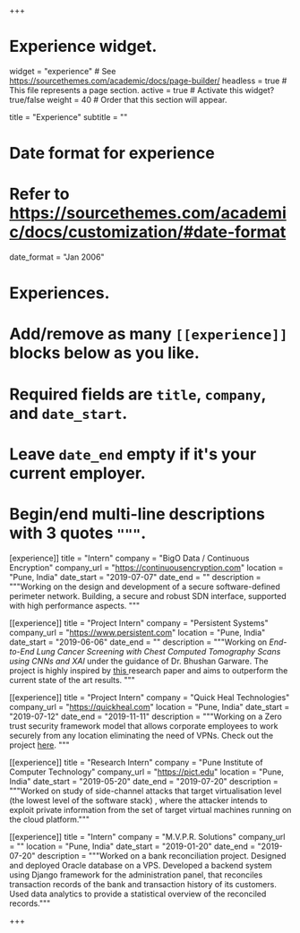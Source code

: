 +++
# Experience widget.
widget = "experience"  # See https://sourcethemes.com/academic/docs/page-builder/
headless = true  # This file represents a page section.
active = true  # Activate this widget? true/false
weight = 40  # Order that this section will appear.

title = "Experience"
subtitle = ""

# Date format for experience
#   Refer to https://sourcethemes.com/academic/docs/customization/#date-format
date_format = "Jan 2006"

# Experiences.
#   Add/remove as many `[[experience]]` blocks below as you like.
#   Required fields are `title`, `company`, and `date_start`.
#   Leave `date_end` empty if it's your current employer.
#   Begin/end multi-line descriptions with 3 quotes `"""`.
[experience]]
  title = "Intern"
  company = "BigO Data / Continuous Encryption"
  company_url = "https://continuousencryption.com"
  location = "Pune, India"
  date_start = "2019-07-07"
  date_end = ""
  description = """Working on the design and development of a secure software-defined perimeter network. Building, a secure and robust SDN interface, supported with high performance aspects.
"""


[[experience]]
  title = "Project Intern"
  company = "Persistent Systems"
  company_url = "https://www.persistent.com"
  location = "Pune, India"
  date_start = "2019-06-06"
  date_end = ""
  description = """Working on <i> End-to-End Lung Cancer Screening with Chest Computed Tomography Scans using CNNs and XAI </i> under the guidance of Dr. Bhushan Garware. The project is highly inspired by <a href="https://www.nature.com/articles/s41591-019-0447-x"> this </a> research paper and aims to outperform the current state of the art results.  """
  
[[experience]]
  title = "Project Intern"
  company = "Quick Heal Technologies"
  company_url = "https://quickheal.com"
  location = "Pune, India"
  date_start = "2019-07-12"
  date_end = "2019-11-11"
  description = """Working on a Zero trust security framework model that allows corporate employees to work securely from any location eliminating the need of VPNs. Check out the project <a href="https://github.com/chaitanyarahalkar/Quick-Heal-Project">here</a>. """


[[experience]]
  title = "Research Intern"
  company = "Pune Institute of Computer Technology"
  company_url = "https://pict.edu"
  location = "Pune, India"
  date_start = "2019-05-20"
  date_end = "2019-07-20"
  description = """Worked on study of side-channel attacks that target virtualisation level (the lowest level of the software stack)   , where the attacker intends to exploit private information from the set of target virtual machines running on the cloud platform."""


[[experience]]
  title = "Intern"
  company = "M.V.P.R. Solutions"
  company_url = ""
  location = "Pune, India"
  date_start = "2019-01-20"
  date_end = "2019-07-20"
  description = """Worked on a bank reconciliation project. Designed and deployed Oracle database on a VPS. Developed a backend system using Django framework for the administration panel, that reconciles transaction records of the bank and transaction history of its customers. Used data analytics to provide a statistical overview of the reconciled records."""


+++
